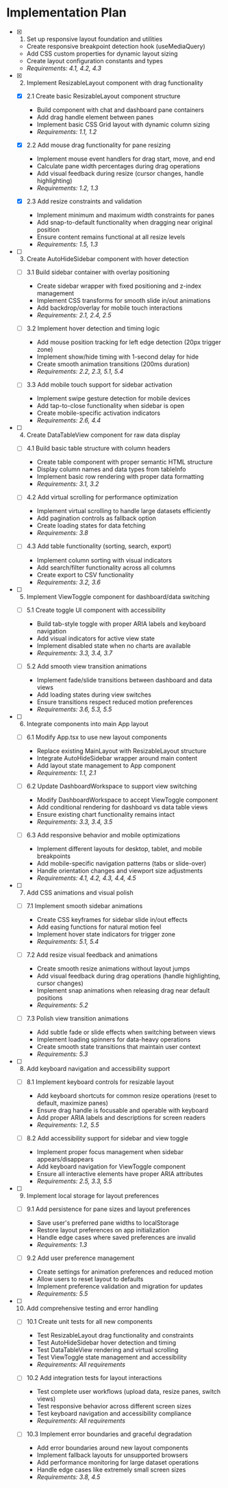 # Implementation Plan

- [x] 1. Set up responsive layout foundation and utilities

  - Create responsive breakpoint detection hook (useMediaQuery)
  - Add CSS custom properties for dynamic layout sizing
  - Create layout configuration constants and types
  - _Requirements: 4.1, 4.2, 4.3_

- [x] 2. Implement ResizableLayout component with drag functionality

  - [x] 2.1 Create basic ResizableLayout component structure

    - Build component with chat and dashboard pane containers
    - Add drag handle element between panes
    - Implement basic CSS Grid layout with dynamic column sizing
    - _Requirements: 1.1, 1.2_

  - [x] 2.2 Add mouse drag functionality for pane resizing

    - Implement mouse event handlers for drag start, move, and end
    - Calculate pane width percentages during drag operations
    - Add visual feedback during resize (cursor changes, handle highlighting)
    - _Requirements: 1.2, 1.3_

  - [x] 2.3 Add resize constraints and validation
    - Implement minimum and maximum width constraints for panes
    - Add snap-to-default functionality when dragging near original position
    - Ensure content remains functional at all resize levels
    - _Requirements: 1.5, 1.3_

- [ ] 3. Create AutoHideSidebar component with hover detection

  - [ ] 3.1 Build sidebar container with overlay positioning

    - Create sidebar wrapper with fixed positioning and z-index management
    - Implement CSS transforms for smooth slide in/out animations
    - Add backdrop/overlay for mobile touch interactions
    - _Requirements: 2.1, 2.4, 2.5_

  - [ ] 3.2 Implement hover detection and timing logic

    - Add mouse position tracking for left edge detection (20px trigger zone)
    - Implement show/hide timing with 1-second delay for hide
    - Create smooth animation transitions (200ms duration)
    - _Requirements: 2.2, 2.3, 5.1, 5.4_

  - [ ] 3.3 Add mobile touch support for sidebar activation
    - Implement swipe gesture detection for mobile devices
    - Add tap-to-close functionality when sidebar is open
    - Create mobile-specific activation indicators
    - _Requirements: 2.6, 4.4_

- [ ] 4. Create DataTableView component for raw data display

  - [ ] 4.1 Build basic table structure with column headers

    - Create table component with proper semantic HTML structure
    - Display column names and data types from tableInfo
    - Implement basic row rendering with proper data formatting
    - _Requirements: 3.1, 3.2_

  - [ ] 4.2 Add virtual scrolling for performance optimization

    - Implement virtual scrolling to handle large datasets efficiently
    - Add pagination controls as fallback option
    - Create loading states for data fetching
    - _Requirements: 3.8_

  - [ ] 4.3 Add table functionality (sorting, search, export)
    - Implement column sorting with visual indicators
    - Add search/filter functionality across all columns
    - Create export to CSV functionality
    - _Requirements: 3.2, 3.6_

- [ ] 5. Implement ViewToggle component for dashboard/data switching

  - [ ] 5.1 Create toggle UI component with accessibility

    - Build tab-style toggle with proper ARIA labels and keyboard navigation
    - Add visual indicators for active view state
    - Implement disabled state when no charts are available
    - _Requirements: 3.3, 3.4, 3.7_

  - [ ] 5.2 Add smooth view transition animations
    - Implement fade/slide transitions between dashboard and data views
    - Add loading states during view switches
    - Ensure transitions respect reduced motion preferences
    - _Requirements: 3.6, 5.3, 5.5_

- [ ] 6. Integrate components into main App layout

  - [ ] 6.1 Modify App.tsx to use new layout components

    - Replace existing MainLayout with ResizableLayout structure
    - Integrate AutoHideSidebar wrapper around main content
    - Add layout state management to App component
    - _Requirements: 1.1, 2.1_

  - [ ] 6.2 Update DashboardWorkspace to support view switching

    - Modify DashboardWorkspace to accept ViewToggle component
    - Add conditional rendering for dashboard vs data table views
    - Ensure existing chart functionality remains intact
    - _Requirements: 3.3, 3.4, 3.5_

  - [ ] 6.3 Add responsive behavior and mobile optimizations
    - Implement different layouts for desktop, tablet, and mobile breakpoints
    - Add mobile-specific navigation patterns (tabs or slide-over)
    - Handle orientation changes and viewport size adjustments
    - _Requirements: 4.1, 4.2, 4.3, 4.4, 4.5_

- [ ] 7. Add CSS animations and visual polish

  - [ ] 7.1 Implement smooth sidebar animations

    - Create CSS keyframes for sidebar slide in/out effects
    - Add easing functions for natural motion feel
    - Implement hover state indicators for trigger zone
    - _Requirements: 5.1, 5.4_

  - [ ] 7.2 Add resize visual feedback and animations

    - Create smooth resize animations without layout jumps
    - Add visual feedback during drag operations (handle highlighting, cursor changes)
    - Implement snap animations when releasing drag near default positions
    - _Requirements: 5.2_

  - [ ] 7.3 Polish view transition animations
    - Add subtle fade or slide effects when switching between views
    - Implement loading spinners for data-heavy operations
    - Create smooth state transitions that maintain user context
    - _Requirements: 5.3_

- [ ] 8. Add keyboard navigation and accessibility support

  - [ ] 8.1 Implement keyboard controls for resizable layout

    - Add keyboard shortcuts for common resize operations (reset to default, maximize panes)
    - Ensure drag handle is focusable and operable with keyboard
    - Add proper ARIA labels and descriptions for screen readers
    - _Requirements: 1.2, 5.5_

  - [ ] 8.2 Add accessibility support for sidebar and view toggle
    - Implement proper focus management when sidebar appears/disappears
    - Add keyboard navigation for ViewToggle component
    - Ensure all interactive elements have proper ARIA attributes
    - _Requirements: 2.5, 3.3, 5.5_

- [ ] 9. Implement local storage for layout preferences

  - [ ] 9.1 Add persistence for pane sizes and layout preferences

    - Save user's preferred pane widths to localStorage
    - Restore layout preferences on app initialization
    - Handle edge cases where saved preferences are invalid
    - _Requirements: 1.3_

  - [ ] 9.2 Add user preference management
    - Create settings for animation preferences and reduced motion
    - Allow users to reset layout to defaults
    - Implement preference validation and migration for updates
    - _Requirements: 5.5_

- [ ] 10. Add comprehensive testing and error handling

  - [ ] 10.1 Create unit tests for all new components

    - Test ResizableLayout drag functionality and constraints
    - Test AutoHideSidebar hover detection and timing
    - Test DataTableView rendering and virtual scrolling
    - Test ViewToggle state management and accessibility
    - _Requirements: All requirements_

  - [ ] 10.2 Add integration tests for layout interactions

    - Test complete user workflows (upload data, resize panes, switch views)
    - Test responsive behavior across different screen sizes
    - Test keyboard navigation and accessibility compliance
    - _Requirements: All requirements_

  - [ ] 10.3 Implement error boundaries and graceful degradation
    - Add error boundaries around new layout components
    - Implement fallback layouts for unsupported browsers
    - Add performance monitoring for large dataset operations
    - Handle edge cases like extremely small screen sizes
    - _Requirements: 3.8, 4.5_

